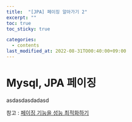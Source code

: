 ```yaml
---
title:  "[JPA] 페이징 알아가기 2"
excerpt: ""
toc: true
toc_sticky: true

categories:
  - contents
last_modified_at: 2022-08-31TO00:40:00+09:00
---
```


# Mysql, JPA 페이징

asdasdasdadasd

참고 : [페이징 기능을 성능 최적화하기](https://velog.io/@now_iz/%ED%8E%98%EC%9D%B4%EC%A7%80%EB%84%A4%EC%9D%B4%EC%85%98-%EC%B5%9C%EC%A0%81%ED%99%94%ED%95%98%EA%B8%B0)